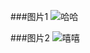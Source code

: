 ###图片1
![哈哈](https://photo.tuchong.com/239137/l/14318959.jpg)

###图片2
![嘻嘻](https://photo.tuchong.com/443539/ft640/16466819.jpg)
